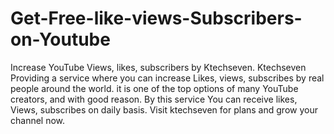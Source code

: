 # Get-Free-like-views-Subscribers-on-Youtube
Increase YouTube Views, likes, subscribers by Ktechseven.  Ktechseven Providing a service where you can increase Likes, views, subscribes by real people around the world. it is one of the top options of many YouTube creators, and with good reason. By this service You can receive likes, Views, subscribes on daily basis. Visit ktechseven for plans and grow your channel now.
